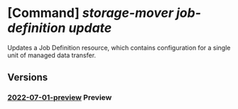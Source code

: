 # [Command] _storage-mover job-definition update_

Updates a Job Definition resource, which contains configuration for a single unit of managed data transfer.

## Versions

### [2022-07-01-preview](/Resources/mgmt-plane/L3N1YnNjcmlwdGlvbnMve30vcmVzb3VyY2Vncm91cHMve30vcHJvdmlkZXJzL21pY3Jvc29mdC5zdG9yYWdlbW92ZXIvc3RvcmFnZW1vdmVycy97fS9wcm9qZWN0cy97fS9qb2JkZWZpbml0aW9ucy97fQ==/2022-07-01-preview.xml) **Preview**

<!-- mgmt-plane /subscriptions/{}/resourcegroups/{}/providers/microsoft.storagemover/storagemovers/{}/projects/{}/jobdefinitions/{} 2022-07-01-preview -->

